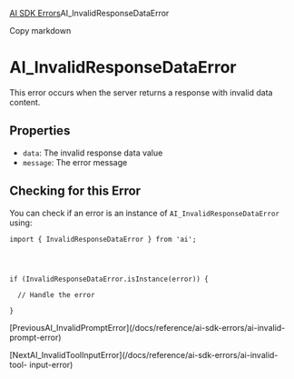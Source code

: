 [AI SDK Errors](/docs/reference/ai-sdk-errors)AI_InvalidResponseDataError

Copy markdown

# AI_InvalidResponseDataError

This error occurs when the server returns a response with invalid data
content.

## Properties

  * `data`: The invalid response data value
  * `message`: The error message

## Checking for this Error

You can check if an error is an instance of `AI_InvalidResponseDataError`
using:

    
    
    import { InvalidResponseDataError } from 'ai';
    
    
    
    
    if (InvalidResponseDataError.isInstance(error)) {
    
      // Handle the error
    
    }

[PreviousAI_InvalidPromptError](/docs/reference/ai-sdk-errors/ai-invalid-
prompt-error)

[NextAI_InvalidToolInputError](/docs/reference/ai-sdk-errors/ai-invalid-tool-
input-error)

